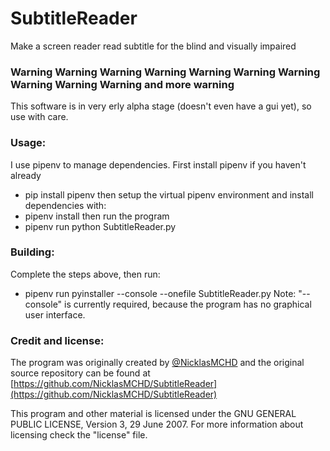 # SubtitleReader
Make a screen reader read subtitle for the blind and visually impaired

### Warning Warning Warning Warning Warning Warning Warning Warning Warning Warning and more warning
This software is in very erly alpha stage (doesn't even have a gui yet), so use with care.

### Usage:
I use pipenv to manage dependencies.
First install pipenv if you haven't already
* pip install pipenv
then setup the virtual pipenv environment and install dependencies with:
* pipenv install
then run the program
* pipenv run python SubtitleReader.py


### Building:
Complete the steps above, then run:
* pipenv run pyinstaller --console --onefile SubtitleReader.py
Note: "--console" is currently required, because the program has no graphical user interface.


### Credit and license:
The program was originally created by [@NicklasMCHD](https://twitter.com/NicklasMCHD) and the original source repository can be found at [https://github.com/NicklasMCHD/SubtitleReader](https://github.com/NicklasMCHD/SubtitleReader) 


This program and other material is licensed under the GNU GENERAL PUBLIC LICENSE, Version 3, 29 June 2007.
For more information about licensing check the "license" file.


